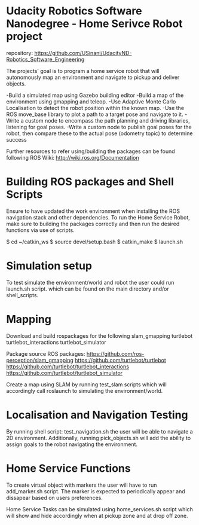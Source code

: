 # Udacity Robotics Software Nanodegree - Home Serivce Robot project

repository: https://github.com/USinani/UdacityND-Robotics_Software_Engineering

The projects' goal is to program a home service robot that will autonomously map an environment and navigate to pickup and deliver objects.

-Build a simulated map using Gazebo building editor
-Build a map of the environment using gmapping and teleop.
-Use Adaptive Monte Carlo Localisation to detect the robot position within the known map.
-Use the ROS move_base library to plot a path to a target pose and navigate to it.
-Write a custom node to encompass the path planning and driving libraries, listening for goal poses.
-Write a custom node to publish goal poses for the robot, then compare these to the actual pose (odometry topic) to determine success

Further resources to refer using/building the packages can be found following ROS Wiki:
http://wiki.ros.org/Documentation

# Building ROS packages and Shell Scripts
Ensure to have updated the work environment when installing the ROS navigation stack and other dependencies.
To run the Home Service Robot, make sure to building the packages correctly and then run the desired functions via use of scripts.

$ cd ~/catkin_ws
$ source devel/setup.bash
$ catkin_make
$ launch.sh

# Simulation setup
To test simulate the environment/world and robot the user could run launch.sh script.
which can be found on the main directory and/or shell_scripts.

# Mapping
Download and build rospackages for the following
slam_gmapping
turtlebot
turtlebot_interactions
turtlebot_simulator

Package source ROS packages:
https://github.com/ros-perception/slam_gmapping
https://github.com/turtlebot/turtlebot
https://github.com/turtlebot/turtlebot_interactions
https://github.com/turtlebot/turtlebot_simulator

Create a map using SLAM by running test_slam scripts which will accordingly call roslaunch to simulating the environment/world.

# Localisation and Navigation Testing
By running shell script: test_navigation.sh the user will be able to navigate a 2D environment. Additionally, running pick_objects.sh will add the ability to assign goals to the robot navigating the environment. 
 
# Home Service Functions
To create virtual object with markers the user will have to run add_marker.sh script. The marker is expected to periodically appear and dissapear based on users preferences. 

Home Service Tasks can be simulated using home_services.sh script which will show and hide accordingly when at pickup zone and at drop off zone.




